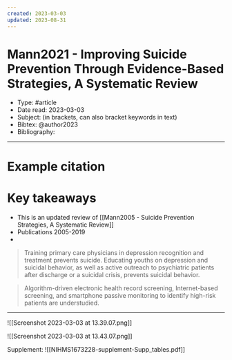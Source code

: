 ```yaml
---
created: 2023-03-03
updated: 2023-08-31
---
```

# Mann2021 - Improving Suicide Prevention Through Evidence-Based Strategies, A Systematic Review

* Type: #article
* Date read: 2023-03-03
* Subject: (in brackets, can also bracket keywords in text)
* Bibtex: @author2023
* Bibliography:
---
# Example citation


# Key takeaways
* This is an updated review of [[Mann2005 - Suicide Prevention Strategies, A Systematic Review]]
* Publications 2005-2019
* 

> Training primary care physicians in depression recognition and treatment prevents suicide. Educating youths on depression and suicidal behavior, as well as active outreach to psychiatric patients after discharge or a suicidal crisis, prevents suicidal behavior.

> Algorithm-driven electronic health record screening, Internet-based screening, and smartphone passive monitoring to identify high-risk patients are understudied.

---

![[Screenshot 2023-03-03 at 13.39.07.png]]

![[Screenshot 2023-03-03 at 13.43.07.png]]

Supplement: ![[NIHMS1673228-supplement-Supp_tables.pdf]]